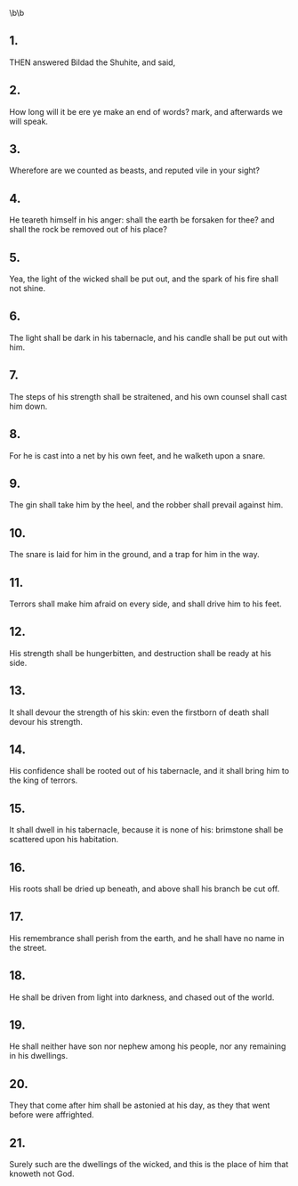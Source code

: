 \b\b
## 1.
THEN answered Bildad the Shuhite, and said,
## 2.
How long will it be ere ye make an end of words?  mark, and afterwards we will speak.
## 3.
Wherefore are we counted as beasts, and reputed vile in your sight?
## 4.
He teareth himself in his anger: shall the earth be forsaken for thee?  and shall the rock be removed out of his place?
## 5.
Yea, the light of the wicked shall be put out, and the spark of his fire shall not shine.
## 6.
The light shall be dark in his tabernacle, and his candle shall be put out with him.
## 7.
The steps of his strength shall be straitened, and his own counsel shall cast him down.
## 8.
For he is cast into a net by his own feet, and he walketh upon a snare.
## 9.
The gin shall take him by the heel, and the robber shall prevail against him.
## 10.
The snare is laid for him in the ground, and a trap for him in the way.
## 11.
Terrors shall make him afraid on every side, and shall drive him to his feet.
## 12.
His strength shall be hungerbitten, and destruction shall be ready at his side.
## 13.
It shall devour the strength of his skin: even the firstborn of death shall devour his strength.
## 14.
His confidence shall be rooted out of his tabernacle, and it shall bring him to the king of terrors.
## 15.
It shall dwell in his tabernacle, because it is none of his: brimstone shall be scattered upon his habitation.
## 16.
His roots shall be dried up beneath, and above shall his branch be cut off.
## 17.
His remembrance shall perish from the earth, and he shall have no name in the street.
## 18.
He shall be driven from light into darkness, and chased out of the world.
## 19.
He shall neither have son nor nephew among his people, nor any remaining in his dwellings.
## 20.
They that come after him shall be astonied at his day, as they that went before were affrighted.
## 21.
Surely such are the dwellings of the wicked, and this is the place of him that knoweth not God.
